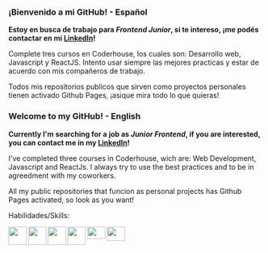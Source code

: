 ### ¡Bienvenido a mi GitHub! - Español

**Estoy en busca de trabajo para _Frontend Junior_, si te intereso, ¡me podés contactar en mi [LinkedIn](https://www.linkedin.com/in/lucas-j%C3%A4hnel-3491b5227/)!**

Complete tres cursos en Coderhouse, los cuales son: Desarrollo web, Javascript y ReactJS.
Intento usar siempre las mejores practicas y estar de acuerdo con mis compañeros de trabajo.

Todos mis repositorios publicos que sirven como proyectos personales tienen activado Github Pages, ¡asique mira todo lo que quieras!

### Welcome to my GitHub! - English

**Currently I'm searching for a job as _Junior Frontend_, if you are interested, you can contact me in my [LinkedIn](https://www.linkedin.com/in/lucas-j%C3%A4hnel-3491b5227/)!**

I've completed three courses in Coderhouse, wich are: Web Development, Javascript and ReactJs.
I always try to use the best practices and to be in agreedment with my coworkers.

All my public repositories that funcion as personal projects has Github Pages activated, so look as you want!


Habilidades/Skills:

<img src="https://raw.githubusercontent.com/danielcranney/readme-generator/main/public/icons/skills/html5-colored.svg" align="left" height="36" width="36" >
<img src="https://raw.githubusercontent.com/danielcranney/readme-generator/main/public/icons/skills/sass-colored.svg" align="left" height="36" width="36" >
<img src="https://upload.wikimedia.org/wikipedia/commons/thumb/9/99/Unofficial_JavaScript_logo_2.svg/800px-Unofficial_JavaScript_logo_2.svg.png" align="left" height="36" width="36" >
<img src="https://raw.githubusercontent.com/danielcranney/readme-generator/main/public/icons/skills/react-colored.svg" align="left" height="36" width="36" >
<img src="https://upload.wikimedia.org/wikipedia/commons/thumb/d/db/Npm-logo.svg/540px-Npm-logo.svg.png" align="left" height="24" width="36" >
<img src="https://upload.wikimedia.org/wikipedia/commons/thumb/d/d9/Node.js_logo.svg/320px-Node.js_logo.svg.png" align="left" height="28" width="36">
